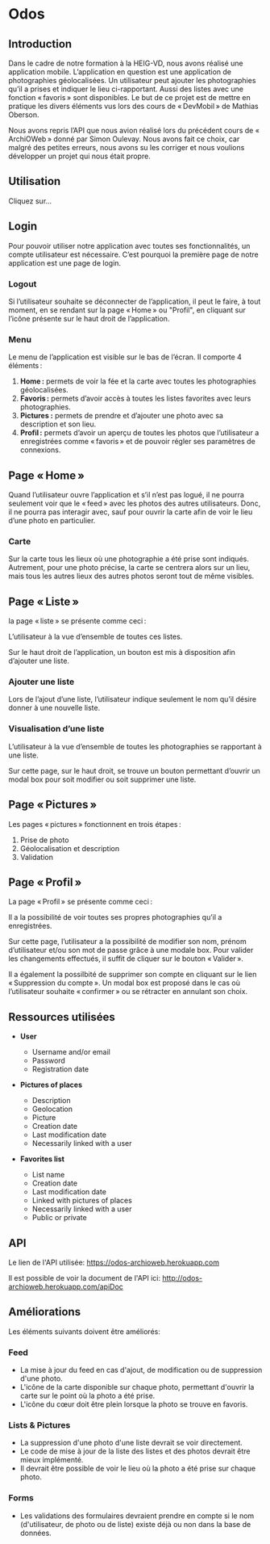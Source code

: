 # **Odos**

## Introduction

Dans le cadre de notre formation à la HEIG-VD, nous avons réalisé une application mobile. L’application en question est une application de photographies géolocalisées. Un utilisateur peut ajouter les photographies qu’il a prises et indiquer le lieu ci-rapportant. Aussi des listes avec une fonction « favoris » sont disponibles. Le but de ce projet est de mettre en pratique les divers éléments vus lors des cours de « DevMobil » de Mathias Oberson.

Nous avons repris l’API que nous avion réalisé lors du précédent cours de « ArchiOWeb » donné par Simon Oulevay. Nous avons fait ce choix, car malgré des petites erreurs, nous avons su les corriger et nous voulions développer un projet qui nous était propre.

## Utilisation

Cliquez sur...

## Login

Pour pouvoir utiliser notre application avec toutes ses fonctionnalités, un compte utilisateur est nécessaire. C’est pourquoi la première page de notre application est une page de login.

### Logout

Si l’utilisateur souhaite se déconnecter de l’application, il peut le faire, à tout moment, en se rendant sur la page « Home » ou "Profil", en cliquant sur l’icône présente sur le haut droit de l’application.

### Menu

Le menu de l’application est visible sur le bas de l’écran. Il comporte 4 éléments :

1. **Home :** permets     de voir la fée et la carte avec toutes les photographies géolocalisées.
2. **Favoris :** permets d’avoir accès à toutes les listes     favorites avec leurs photographies.
3. **Pictures :** permets de prendre et d’ajouter une photo avec     sa description et son lieu.
4. **Profil :** permets d’avoir un aperçu de toutes les photos     que l’utilisateur a enregistrées comme « favoris » et de pouvoir régler     ses paramètres de connexions.

## Page « Home »

Quand l’utilisateur ouvre l’application et s’il n’est pas logué, il ne pourra seulement voir que le « feed » avec les photos des autres utilisateurs. Donc, il ne pourra pas interagir avec, sauf pour ouvrir la carte afin de voir le lieu d’une photo en particulier.

### Carte

Sur la carte tous les lieux où une photographie a été prise sont indiqués. Autrement, pour une photo précise, la carte se centrera alors sur un lieu, mais tous les autres lieux des autres photos seront tout de même visibles. 

## Page « Liste »

la page « liste » se présente comme ceci :

L’utilisateur à la vue d’ensemble de toutes ces listes.

Sur le haut droit de l’application, un bouton est mis à disposition afin d’ajouter une liste.

### Ajouter une liste

Lors de l’ajout d’une liste, l’utilisateur indique seulement le nom qu’il désire donner à une nouvelle liste.

### Visualisation d’une liste

L’utilisateur à la vue d’ensemble de toutes les photographies se rapportant à une liste.

Sur cette page, sur le haut droit, se trouve un bouton permettant d’ouvrir un modal box pour soit modifier ou soit supprimer une liste.

## Page « Pictures »

Les pages « pictures » fonctionnent en trois étapes :

1. Prise de photo
2. Géolocalisation et description
3. Validation

## Page « Profil »

La page « Profil » se présente comme ceci :

Il a la possibilité de voir toutes ses propres photographies qu’il a enregistrées.

Sur cette page, l’utilisateur a la possibilité de modifier son nom, prénom d’utilisateur et/ou son mot de passe grâce à une modale box. Pour valider les changements effectués, il suffit de cliquer sur le bouton « Valider ».

Il a également la possilbité de supprimer son compte en cliquant sur le lien « Suppression du compte ». Un modal box est proposé dans le cas où l’utilisateur souhaite « confirmer » ou se rétracter en annulant son choix.

## Ressources utilisées

- **User**

    - Username and/or email
    - Password
    - Registration date

- **Pictures of places**

  - Description
  - Geolocation
  - Picture
  - Creation date
  - Last modification date
  - Necessarily linked with a user

- **Favorites list**

  - List name
  - Creation date
  - Last modification date
  - Linked with pictures of places
  - Necessarily linked with a user
  - Public or private

## API

Le lien de l'API utilisée: https://odos-archioweb.herokuapp.com

Il est possible de voir la document de l'API ici: http://odos-archioweb.herokuapp.com/apiDoc

## Améliorations

Les éléments suivants doivent être améliorés:

### Feed

- La mise à jour du feed en cas d'ajout, de modification ou de suppression d'une photo.
- L'icône de la carte disponible sur chaque photo, permettant d'ouvrir la carte sur le point où la photo a été prise.
- L'icône du cœur doit être plein lorsque la photo se trouve en favoris.

### Lists & Pictures

- La suppression d'une photo d'une liste devrait se voir directement.
- Le code de mise à jour de la liste des listes et des photos devrait être mieux implémenté.
- Il devrait être possible de voir le lieu où la photo a été prise sur chaque photo.

### Forms

- Les validations des formulaires devraient prendre en compte si le nom (d'utilisateur, de photo ou de liste) existe déjà ou non dans la base de données.